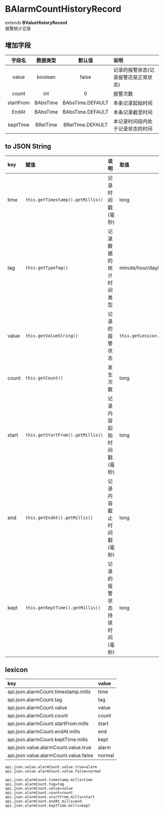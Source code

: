 # BAlarmCountHistoryRecord
extends **BValueHistoryRecord**  
报警统计记录

## 增加字段
| 字段名 | 数据类型 | 默认值 | 说明 |
|:-------:|:------:|:-------:|:------------|
| value | boolean | false | 记录的报警状态(记录报警还是正常状态) |
| count | int | 0 | 报警次数 |
| startFrom | BAbsTime | BAbsTime.DEFAULT | 本条记录起始时间 |
| EndAt | BAbsTime | BAbsTime.DEFAULT | 本条记录截至时间 |
| keptTime | BRelTime | BRelTime.DEFAULT | 本记录时间段内处于记录状态的时间 |

## to JSON String
| key | 赋值 | 说明 | 取值 |
|:-------|:------|:-------|:---------|
| time | `this.getTimestamp().getMillis()` | 记录时间戳(毫秒) | long |
| tag | `this.getTypeTag()` | 记录数据的统计时间类型 | minute/hour/day/week/month/year/cov |
| value | `this.getValueString()` | 记录的报警状态 | `this.getLexicon.get("api.json.value.alarmCount.value.*")` |
| count | `this.getCount()` | 发生次数 | long |
| start | `this.getStartFrom().getMillis()` | 记录内容起始时间戳(毫秒) | long |
| end | `this.getEndAt().getMillis()` | 记录内容截止时间戳(毫秒) | long |
| kept | `this.getKeptTime().getMillis()` | 记录的报警状态持续时间(毫秒) | long |

## lexicon
| key | value |
|:-------|:------|
| api.json.alarmCount.timestamp.mills | time |
| api.json.alarmCount.tag | tag |
| api.json.alarmCount.value | value |
| api.json.alarmCount.count | count |
| api.json.alarmCount.startFrom.mills | start |
| api.json.alarmCount.endAt.mills | end |
| api.json.alarmCount.keptTime.mills | kept |
| api.json.value.alarmCount.value.true | alarm |
| api.json.value.alarmCount.value.false | normal |

```
api.json.value.alarmCount.value.true=alarm
api.json.value.alarmCount.value.false=normal

api.json.alarmCount.timestamp.mills=time
api.json.alarmCount.tag=tag
api.json.alarmCount.value=value
api.json.alarmCount.count=count
api.json.alarmCount.startFrom.mills=start
api.json.alarmCount.endAt.mills=end
api.json.alarmCount.keptTime.mills=kept
```
